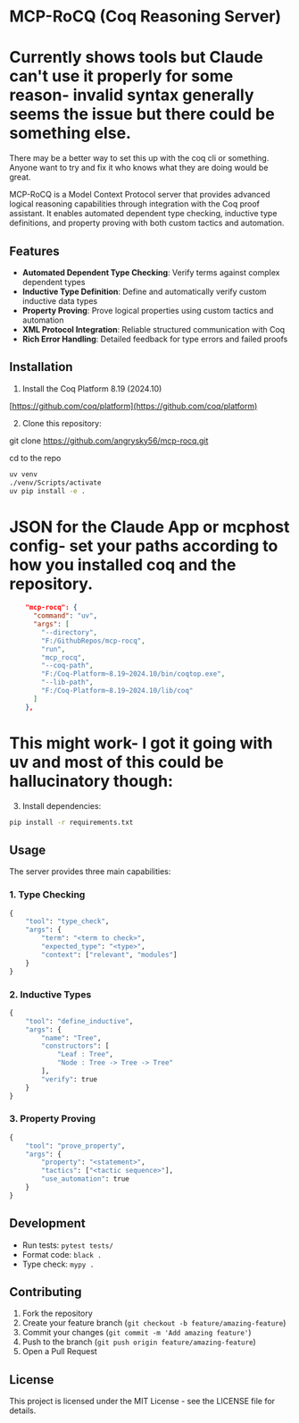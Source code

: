 # MCP-RoCQ (Coq Reasoning Server)

# Currently shows tools but Claude can't use it properly for some reason- invalid syntax generally seems the issue but there could be something else.

There may be a better way to set this up with the coq cli or something.
Anyone want to try and fix it who knows what they are doing would be great.

MCP-RoCQ is a Model Context Protocol server that provides advanced logical reasoning capabilities through integration with the Coq proof assistant. It enables automated dependent type checking, inductive type definitions, and property proving with both custom tactics and automation.

## Features

- **Automated Dependent Type Checking**: Verify terms against complex dependent types
- **Inductive Type Definition**: Define and automatically verify custom inductive data types
- **Property Proving**: Prove logical properties using custom tactics and automation
- **XML Protocol Integration**: Reliable structured communication with Coq
- **Rich Error Handling**: Detailed feedback for type errors and failed proofs

## Installation

1. Install the Coq Platform 8.19 (2024.10)

[https://github.com/coq/platform](https://github.com/coq/platform)

2. Clone this repository:

git clone https://github.com/angrysky56/mcp-rocq.git

cd to the repo

```bash
uv venv
./venv/Scripts/activate
uv pip install -e .
```

# JSON for the Claude App or mcphost config- set your paths according to how you installed coq and the repository.

```json
    "mcp-rocq": {
      "command": "uv",
      "args": [
        "--directory",
        "F:/GithubRepos/mcp-rocq",
        "run",
        "mcp_rocq",
        "--coq-path",
        "F:/Coq-Platform~8.19~2024.10/bin/coqtop.exe",
        "--lib-path",
        "F:/Coq-Platform~8.19~2024.10/lib/coq"
      ]
    },
```


# This might work- I got it going with uv and most of this could be hallucinatory though:

3. Install dependencies:

```bash
pip install -r requirements.txt
```

## Usage

The server provides three main capabilities:

### 1. Type Checking

```python
{
    "tool": "type_check",
    "args": {
        "term": "<term to check>",
        "expected_type": "<type>",
        "context": ["relevant", "modules"] 
    }
}
```

### 2. Inductive Types

```python
{
    "tool": "define_inductive",
    "args": {
        "name": "Tree",
        "constructors": [
            "Leaf : Tree",
            "Node : Tree -> Tree -> Tree"
        ],
        "verify": true
    }
}
```

### 3. Property Proving

```python
{
    "tool": "prove_property",
    "args": {
        "property": "<statement>",
        "tactics": ["<tactic sequence>"],
        "use_automation": true
    }
}
```

## Development

- Run tests: `pytest tests/`
- Format code: `black .`
- Type check: `mypy .`

## Contributing

1. Fork the repository
2. Create your feature branch (`git checkout -b feature/amazing-feature`)
3. Commit your changes (`git commit -m 'Add amazing feature'`)
4. Push to the branch (`git push origin feature/amazing-feature`)
5. Open a Pull Request

## License

This project is licensed under the MIT License - see the LICENSE file for details.
